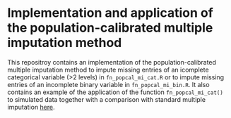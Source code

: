 # Implementation and application of the population-calibrated multiple imputation method

This repositroy contains an implementation of the population-calibrated multiple imputation method to impute missing entries of an icomplete categorical variable (>2 levels) in `fn_popcal_mi_cat.R` or to impute missing entries of an incomplete binary variable in `fn_popcal_mi_bin.R`. It also contains an example of the application of the function `fn_popcal_mi_cat()` to simulated data together with a comparison with standard multiple imputation [here](https://htmlpreview.github.io/?https://github.com/naninatamar/population_calibrated_multiple_imputation/blob/main/simulation_study_popcalmi.html).

